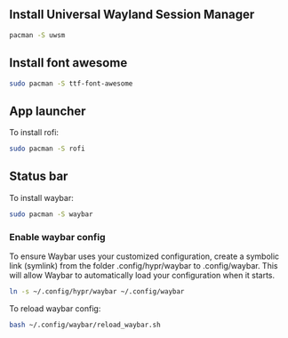 ## Install Universal Wayland Session Manager
```bash
pacman -S uwsm

```
## Install font awesome
```bash
sudo pacman -S ttf-font-awesome
```

## App launcher
To install rofi:
```bash
sudo pacman -S rofi
```

## Status bar
To install waybar:
```bash
sudo pacman -S waybar
```

### Enable waybar config
To ensure Waybar uses your customized configuration, create a symbolic link (symlink) from the folder .config/hypr/waybar to .config/waybar.
This will allow Waybar to automatically load your configuration when it starts.
```bash
ln -s ~/.config/hypr/waybar ~/.config/waybar
```
To reload waybar config:
```bash
bash ~/.config/waybar/reload_waybar.sh
```
